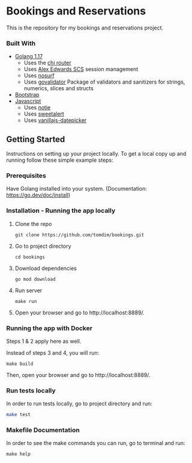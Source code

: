 # Bookings and Reservations

This is the repository for my bookings and reservations project.

### Built With

* [Golang 1.17](https://go.dev/)
  * Uses the [chi router](https://github.com/go-chi/chi/v5)
  * Uses [Alex Edwards SCS](https://github.com/alexedwards/scs/v2) session management
  * Uses [nosurf](https://github.com/justinas/nosurf)
  * Uses [govalidator](https://github.com/asaskevich/govalidator) Package of validators and sanitizers for strings, numerics, slices and structs
* [Bootstrap](https://getbootstrap.com)
* [Javascript](https://www.javascript.com/)
  * Uses [notie](https://jaredreich.com/notie/)
  * Uses [sweetalert](https://sweetalert2.github.io/)
  * Uses [vanillajs-datepicker](https://mymth.github.io/vanillajs-datepicker)


## Getting Started

Instructions on setting up your project locally.
To get a local copy up and running follow these simple example steps:

### Prerequisites

Have Golang installed into your system. (Documentation: https://go.dev/doc/install)

### Installation - Running the app locally

1. Clone the repo
   ```shell
   git clone https://github.com/tomdim/bookings.git
   ```
2. Go to project directory
   ```shell
   cd bookings
   ```
3. Download dependencies 
   ```shell
   go mod download
   ```
4. Run server
   ```shell
   make run
   ```
5. Open your browser and go to http://localhost:8889/.

### Running the app with Docker
Steps 1 & 2 apply here as well.

Instead of steps 3 and 4, you will run:
```shell
make build
```
Then, open your browser and go to http://localhost:8889/.

### Run tests locally
In order to run tests locally, go to project directory and run:
```sh
make test
```

### Makefile Documentation
In order to see the make commands you can run, go to terminal and run:
```shell
make help
```
